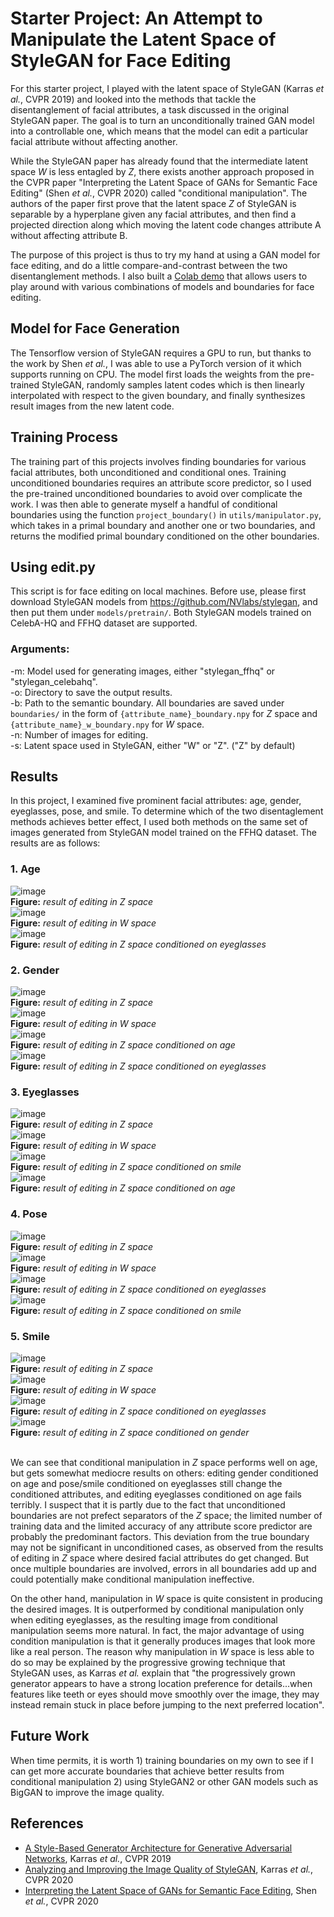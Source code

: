 # Starter Project: An Attempt to Manipulate the Latent Space of StyleGAN for Face Editing

For this starter project, I played with the latent space of StyleGAN (Karras *et al.*, CVPR 2019) and looked into the methods that tackle the disentanglement of facial attributes, a task discussed in the original StyleGAN paper. The goal is to turn an unconditionally trained GAN model into a controllable one, which means that the model can edit a particular facial attribute without affecting another.

While the StyleGAN paper has already found that the intermediate latent space *W* is less entagled by *Z*, there exists another approach proposed in the CVPR paper "Interpreting the Latent Space of GANs for Semantic Face Editing" (Shen *et al.*, CVPR 2020) called "conditional manipulation". The authors of the paper first prove that the latent space *Z* of StyleGAN is separable by a hyperplane given any facial attributes, and then find a projected direction along which moving the latent code changes attribute A without affecting attribute B.

The purpose of this project is thus to try my hand at using a GAN model for face editing, and do a little compare-and-contrast between the two disentanglement methods. I also built a [Colab demo](https://colab.research.google.com/github/yuzq97/starter_project/blob/main/demo.ipynb) that allows users to play around with various combinations of models and boundaries for face editing.

## Model for Face Generation

The Tensorflow version of StyleGAN requires a GPU to run, but thanks to the work by Shen *et al.*, I was able to use a PyTorch version of it which supports running on CPU. The model first loads the weights from the pre-trained StyleGAN, randomly samples latent codes which is then linearly interpolated with respect to the given boundary, and finally synthesizes result images from the new latent code.

## Training Process
The training part of this projects involves finding boundaries for various facial attributes, both unconditioned and conditional ones. Training unconditioned boundaries requires an attribute score predictor, so I used the pre-trained unconditioned boundaries to avoid over complicate the work. I was then able to generate myself a handful of conditional boundaries using the function `project_boundary()` in `utils/manipulator.py`, which takes in a primal boundary and another one or two boundaries, and returns the modified primal boundary conditioned on the other boundaries.

## Using edit.py

This script is for face editing on local machines. Before use, please first download StyleGAN models from https://github.com/NVlabs/stylegan, and then put them under `models/pretrain/`. Both StyleGAN models trained on CelebA-HQ and FFHQ dataset are supported.

### Arguments:

-m: Model used for generating images, either "stylegan_ffhq" or "stylegan_celebahq". \
-o: Directory to save the output results. \
-b: Path to the semantic boundary. All boundaries are saved under `boundaries/` in the form of `{attribute_name}_boundary.npy` for *Z* space and `{attribute_name}_w_boundary.npy` for *W* space.\
-n: Number of images for editing. \
-s: Latent space used in StyleGAN, either "W" or "Z". ("Z" by default)

## Results
In this project, I examined five prominent facial attributes: age, gender, eyeglasses, pose, and smile. To determine which of the two disentaglement methods achieves better effect, I used both methods on the same set of images generated from StyleGAN model trained on the FFHQ dataset. The results are as follows:

### 1. Age
![image](./images/age_v_eyeglasses/z1.png) \
**Figure:** *result of editing in Z space* \
![image](./images/age_v_eyeglasses/w1.png) \
**Figure:** *result of editing in W space* \
![image](./images/age_v_eyeglasses/c1.png) \
**Figure:** *result of editing in Z space conditioned on eyeglasses*

### 2. Gender
![image](./images/gender_v_age/z1.png) \
**Figure:** *result of editing in Z space* \
![image](./images/gender_v_eyeglasses/w1.png) \
**Figure:** *result of editing in W space* \
![image](./images/gender_v_age/c1.png) \
**Figure:** *result of editing in Z space conditioned on age* \
![image](./images/gender_v_eyeglasses/c1.png) \
**Figure:** *result of editing in Z space conditioned on eyeglasses*

### 3. Eyeglasses
![image](./images/eyeglasses_v_gender/z1.png) \
**Figure:** *result of editing in Z space* \
![image](./images/eyeglasses_v_gender/w1.png) \
**Figure:** *result of editing in W space* \
![image](./images/eyeglasses_v_smile/c1.png) \
**Figure:** *result of editing in Z space conditioned on smile* \
![image](./images/eyeglasses_v_age/c2.png) \
**Figure:** *result of editing in Z space conditioned on age*

### 4. Pose
![image](./images/pose_v_eyeglasses/z1.png) \
**Figure:** *result of editing in Z space* \
![image](./images/pose_v_eyeglasses/w1.png) \
**Figure:** *result of editing in W space* \
![image](./images/pose_v_eyeglasses/c1.png) \
**Figure:** *result of editing in Z space conditioned on eyeglasses* \
![image](./images/pose_v_smile/c1.png) \
**Figure:** *result of editing in Z space conditioned on smile*

### 5. Smile
![image](./images/smile_v_eyeglasses/z1.png) \
**Figure:** *result of editing in Z space* \
![image](./images/smile_v_eyeglasses/w1.png) \
**Figure:** *result of editing in W space* \
![image](./images/smile_v_eyeglasses/c1.png) \
**Figure:** *result of editing in Z space conditioned on eyeglasses* \
![image](./images/smile_v_gender/c1.png) \
**Figure:** *result of editing in Z space conditioned on gender*

\
We can see that conditional manipulation in *Z* space performs well on age, but gets somewhat mediocre results on others: editing gender conditioned on age and pose/smile conditioned on eyeglasses still change the conditioned attributes, and editing eyeglasses conditioned on age fails terribly. I suspect that it is partly due to the fact that unconditioned boundaries are not prefect separators of the *Z* space; the limited number of training data and the limited accuracy of any attribute score predictor are probably the predominant factors. This deviation from the true boundary may not be significant in unconditioned cases, as observed from the results of editing in *Z* space where desired facial attributes do get changed. But once multiple boundaries are involved, errors in all boundaries add up and could potentially make conditional manipulation ineffective.    

On the other hand, manipulation in *W* space is quite consistent in producing the desired images. It is outperformed by conditional manipulation only when editing eyeglasses, as the resulting image from conditional manipulation seems more natural. In fact, the major advantage of using condition manipulation is that it generally produces images that look more like a real person. The reason why manipulation in *W* space is less able to do so may be explained by the progressive growing technique that StyleGAN uses, as Karras *et al.* explain that "the progressively grown generator appears to have a strong location preference for details...when features like teeth or eyes should move smoothly over the image, they may instead remain stuck in place before jumping to the next preferred location".

## Future Work
When time permits, it is worth 1) training boundaries on my own to see if I can get more accurate boundaries that achieve better results from conditional manipulation 2) using StyleGAN2 or other GAN models such as BigGAN to improve the image quality. 

## References
- [A Style-Based Generator Architecture for Generative Adversarial Networks](https://arxiv.org/pdf/1812.04948.pdf), Karras *et al.*, CVPR 2019
- [Analyzing and Improving the Image Quality of StyleGAN](https://arxiv.org/pdf/1912.04958.pdf), Karras *et al.*, CVPR 2020
- [Interpreting the Latent Space of GANs for Semantic Face Editing](https://arxiv.org/pdf/1907.10786.pdf), Shen *et al.*, CVPR 2020
